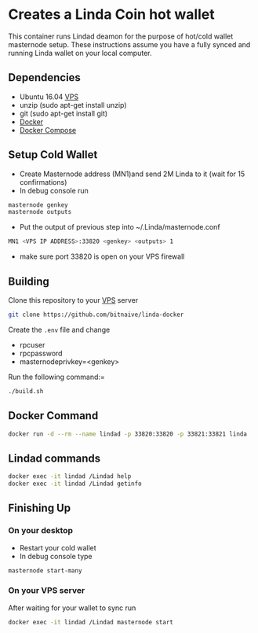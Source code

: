 # Creates a Linda Coin hot wallet 
This container runs Lindad deamon for the purpose of hot/cold wallet masternode setup. These instructions assume you have a fully synced and running Linda wallet on your local computer.  

## Dependencies 
* Ubuntu 16.04 [VPS](https://www.vultr.com/?ref=7263002)
* unzip (sudo apt-get install unzip)
* git (sudo apt-get install git)
* [Docker](https://github.com/docker/docker-install)
* [Docker Compose](https://docs.docker.com/compose/install/#prerequisites)

## Setup Cold Wallet
- Create Masternode address (MN1)and send 2M Linda to it (wait for 15 confirmations)
- In debug console run 
```bash
masternode genkey
masternode outputs
```
- Put the output of previous step into ~/.Linda/masternode.conf
```bash
MN1 <VPS IP ADDRESS>:33820 <genkey> <outputs> 1
```
- make sure port 33820 is open on your VPS firewall

## Building  
Clone this repository to your [VPS](https://www.vultr.com/?ref=7263002) server
```bash
git clone https://github.com/bitnaive/linda-docker
```
Create the ``.env`` file and change
- rpcuser
- rpcpassword
- masternodeprivkey=\<genkey\>

Run the following command:=
```bash
./build.sh
```

## Docker Command 
```bash
docker run -d --rm --name lindad -p 33820:33820 -p 33821:33821 linda

```

## Lindad commands 

```bash
docker exec -it lindad /Lindad help
docker exec -it lindad /Lindad getinfo
```

## Finishing Up
### On your desktop
- Restart your cold wallet
- In debug console type
```bash
masternode start-many
```

### On your VPS server
After waiting for your wallet to sync run
```bash
docker exec -it lindad /Lindad masternode start
```


